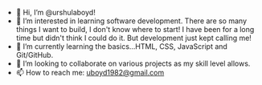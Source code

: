 - 👋 Hi, I’m @urshulaboyd!
- 👀 I’m interested in learning software development. There are so many things I want to build, I don't know where to start! I have been for a long time but didn't think I could do it. But development just kept calling me!
- 🌱 I’m currently learning the basics...HTML, CSS, JavaScript and Git/GitHub. 
- 💞️ I’m looking to collaborate on various projects as my skill level allows.
- 📫 How to reach me: uboyd1982@gmail.com

<!---
urshulaboyd/urshulaboyd is a ✨ special ✨ repository because its `README.md` (this file) appears on your GitHub profile.
You can click the Preview link to take a look at your changes.
--->
